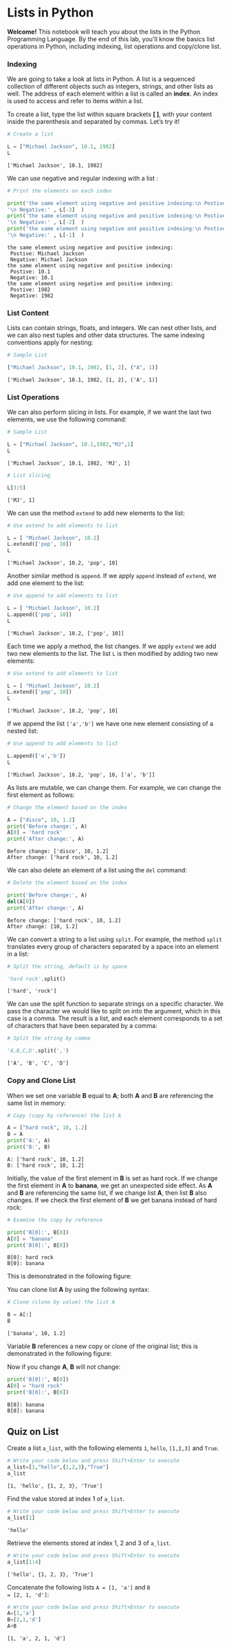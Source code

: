 <h1>Lists in Python</h1>

<p><strong>Welcome!</strong> This notebook will teach you about the lists in the Python Programming Language. By the end of this lab, you'll know the basics list operations in Python, including indexing, list operations and copy/clone list.</p> 

<h3 id="index">Indexing</h3>

We are going to take a look at lists in Python. A list is a sequenced collection of different objects such as integers, strings, and other lists as well. The address of each element within a list is called an <b>index</b>. An index is used to access and refer to items within a list.

 To create a list, type the list within square brackets <b>[ ]</b>, with your content inside the parenthesis and separated by commas. Let’s try it!


```python
# Create a list

L = ["Michael Jackson", 10.1, 1982]
L
```




    ['Michael Jackson', 10.1, 1982]



We can use negative and regular indexing with a list :


```python
# Print the elements on each index

print('the same element using negative and positive indexing:\n Postive:',L[0],
'\n Negative:' , L[-3]  )
print('the same element using negative and positive indexing:\n Postive:',L[1],
'\n Negative:' , L[-2]  )
print('the same element using negative and positive indexing:\n Postive:',L[2],
'\n Negative:' , L[-1]  )
```

    the same element using negative and positive indexing:
     Postive: Michael Jackson 
     Negative: Michael Jackson
    the same element using negative and positive indexing:
     Postive: 10.1 
     Negative: 10.1
    the same element using negative and positive indexing:
     Postive: 1982 
     Negative: 1982
    

<h3 id="content">List Content</h3>

Lists can contain strings, floats, and integers. We can nest other lists, and we can also nest tuples and other data structures. The same indexing conventions apply for nesting:    



```python
# Sample List

["Michael Jackson", 10.1, 1982, [1, 2], ("A", 1)]
```




    ['Michael Jackson', 10.1, 1982, [1, 2], ('A', 1)]



<h3 id="op">List Operations</h3>

 We can also perform slicing in lists. For example, if we want the last two elements, we use the following command:


```python
# Sample List

L = ["Michael Jackson", 10.1,1982,"MJ",1]
L
```




    ['Michael Jackson', 10.1, 1982, 'MJ', 1]




```python
# List slicing

L[3:5]
```




    ['MJ', 1]



We can use the method <code>extend</code> to add new elements to the list:


```python
# Use extend to add elements to list

L = [ "Michael Jackson", 10.2]
L.extend(['pop', 10])
L
```




    ['Michael Jackson', 10.2, 'pop', 10]



Another similar method is <code>append</code>. If we apply <code>append</code> instead of <code>extend</code>, we add one element to the list:


```python
# Use append to add elements to list

L = [ "Michael Jackson", 10.2]
L.append(['pop', 10])
L
```




    ['Michael Jackson', 10.2, ['pop', 10]]



 Each time we apply a method, the list changes. If we apply <code>extend</code> we add two new elements to the list. The list <code>L</code> is then modified by adding two new elements:


```python
# Use extend to add elements to list

L = [ "Michael Jackson", 10.2]
L.extend(['pop', 10])
L
```




    ['Michael Jackson', 10.2, 'pop', 10]



If we append the list  <code>['a','b']</code> we have one new element consisting of a nested list:


```python
# Use append to add elements to list

L.append(['a','b'])
L
```




    ['Michael Jackson', 10.2, 'pop', 10, ['a', 'b']]



As lists are mutable, we can change them. For example, we can change the first element as follows:


```python
# Change the element based on the index

A = ["disco", 10, 1.2]
print('Before change:', A)
A[0] = 'hard rock'
print('After change:', A)
```

    Before change: ['disco', 10, 1.2]
    After change: ['hard rock', 10, 1.2]
    

 We can also delete an element of a list using the <code>del</code> command:


```python
# Delete the element based on the index

print('Before change:', A)
del(A[0])
print('After change:', A)
```

    Before change: ['hard rock', 10, 1.2]
    After change: [10, 1.2]
    

We can convert a string to a list using <code>split</code>.  For example, the method <code>split</code> translates every group of characters separated by a space into an element in a list:


```python
# Split the string, default is by space

'hard rock'.split()
```




    ['hard', 'rock']



We can use the split function to separate strings on a specific character. We pass the character we would like to split on into the argument, which in this case is a comma.  The result is a list, and each element corresponds to a set of characters that have been separated by a comma: 


```python
# Split the string by comma

'A,B,C,D'.split(',')
```




    ['A', 'B', 'C', 'D']



<h3 id="co">Copy and Clone List</h3>

When we set one variable <b>B</b> equal to <b>A</b>; both <b>A</b> and <b>B</b> are referencing the same list in memory:


```python
# Copy (copy by reference) the list A

A = ["hard rock", 10, 1.2]
B = A
print('A:', A)
print('B:', B)
```

    A: ['hard rock', 10, 1.2]
    B: ['hard rock', 10, 1.2]
    

Initially, the value of the first element in <b>B</b> is set as hard rock. If we change the first element in <b>A</b> to <b>banana</b>, we get an unexpected side effect.  As <b>A</b> and <b>B</b> are referencing the same list, if we change list <b>A</b>, then list <b>B</b> also changes. If we check the first element of <b>B</b> we get banana instead of hard rock:


```python
# Examine the copy by reference

print('B[0]:', B[0])
A[0] = "banana"
print('B[0]:', B[0])
```

    B[0]: hard rock
    B[0]: banana
    

This is demonstrated in the following figure: 

You can clone list  **A** by using  the following syntax:


```python
# Clone (clone by value) the list A

B = A[:]
B
```




    ['banana', 10, 1.2]



 Variable **B** references a new copy or clone of the original list; this is demonstrated in the following figure:

Now if you change <b>A</b>, <b>B</b> will not change: 


```python
print('B[0]:', B[0])
A[0] = "hard rock"
print('B[0]:', B[0])
```

    B[0]: banana
    B[0]: banana
    

<h2 id="quiz">Quiz on List</h2>

Create a list <code>a_list</code>, with the following elements <code>1</code>, <code>hello</code>, <code>[1,2,3]</code> and <code>True</code>. 


```python
# Write your code below and press Shift+Enter to execute
a_list=[1,"hello",{1,2,3},"True"]
a_list
```




    [1, 'hello', {1, 2, 3}, 'True']



Find the value stored at index 1 of <code>a_list</code>.


```python
# Write your code below and press Shift+Enter to execute
a_list[1]
```




    'hello'



Retrieve the elements stored at index 1, 2 and 3 of <code>a_list</code>.


```python
# Write your code below and press Shift+Enter to execute
a_list[1:4]
```




    ['hello', {1, 2, 3}, 'True']



Concatenate the following lists <code>A = [1, 'a']</code> and <code>B = [2, 1, 'd']</code>:


```python
# Write your code below and press Shift+Enter to execute
A=[1,'a']
B=[2,1,'d']
A+B

```




    [1, 'a', 2, 1, 'd']


